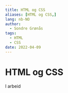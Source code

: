 ```yaml
---
title: HTML og CSS
aliases: [HTML og CSS,]
lang: nb-NO
author:
  - Sondre Grønås
tags:
  - HTML
  - CSS
date: 2022-04-09
---
```

# HTML og CSS
I arbeid